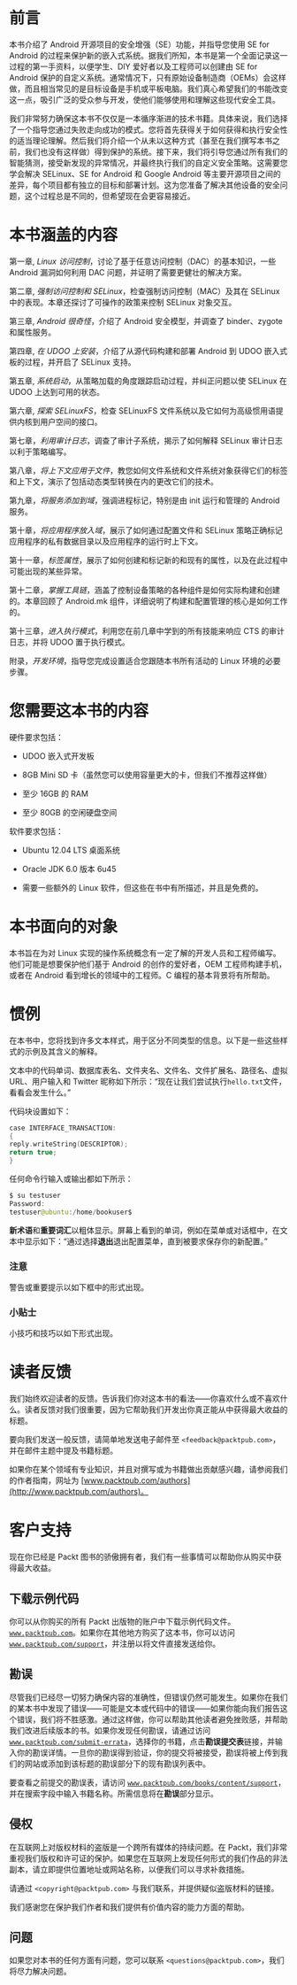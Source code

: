 # 前言

本书介绍了 Android 开源项目的安全增强（SE）功能，并指导您使用 SE for Android 的过程来保护新的嵌入式系统。据我们所知，本书是第一个全面记录这一过程的第一手资料，以便学生、DIY 爱好者以及工程师可以创建由 SE for Android 保护的自定义系统。通常情况下，只有原始设备制造商（OEMs）会这样做，而且相当常见的是目标设备是手机或平板电脑。我们真心希望我们的书能改变这一点，吸引广泛的受众参与开发，使他们能够使用和理解这些现代安全工具。

我们非常努力确保这本书不仅仅是一本循序渐进的技术书籍。具体来说，我们选择了一个指导您通过失败走向成功的模式。您将首先获得关于如何获得和执行安全性的适当理论理解。然后我们将介绍一个从未以这种方式（甚至在我们撰写本书之前，我们也没有这样做）得到保护的系统。接下来，我们将引导您通过所有我们的智能猜测，接受新发现的异常情况，并最终执行我们的自定义安全策略。这需要您学会解决 SELinux、SE for Android 和 Google Android 等主要开源项目之间的差异，每个项目都有独立的目标和部署计划。这为您准备了解决其他设备的安全问题，这个过程总是不同的，但希望现在会更容易接近。

# 本书涵盖的内容

第一章, *Linux 访问控制*，讨论了基于任意访问控制（DAC）的基本知识，一些 Android 漏洞如何利用 DAC 问题，并证明了需要更健壮的解决方案。

第二章, *强制访问控制和 SELinux*，检查强制访问控制（MAC）及其在 SELinux 中的表现。本章还探讨了可操作的政策来控制 SELinux 对象交互。

第三章, *Android 很奇怪*，介绍了 Android 安全模型，并调查了 binder、zygote 和属性服务。

第四章, *在 UDOO 上安装*，介绍了从源代码构建和部署 Android 到 UDOO 嵌入式板的过程，并开启了 SELinux 支持。

第五章, *系统启动*，从策略加载的角度跟踪启动过程，并纠正问题以使 SELinux 在 UDOO 上达到可用的状态。

第六章, *探索 SELinuxFS*，检查 SELinuxFS 文件系统以及它如何为高级惯用语提供内核到用户空间的接口。

第七章，*利用审计日志*，调查了审计子系统，揭示了如何解释 SELinux 审计日志以利于策略编写。

第八章，*将上下文应用于文件*，教您如何文件系统和文件系统对象获得它们的标签和上下文，演示了包括动态类型转换在内的更改它们的技术。

第九章，*将服务添加到域*，强调进程标记，特别是由 init 运行和管理的 Android 服务。

第十章，*将应用程序放入域*，展示了如何通过配置文件和 SELinux 策略正确标记应用程序的私有数据目录以及应用程序的运行时上下文。

第十一章，*标签属性*，展示了如何创建和标记新的和现有的属性，以及在此过程中可能出现的某些异常。

第十二章，*掌握工具链*，涵盖了控制设备策略的各种组件是如何实际构建和创建的。本章回顾了 Android.mk 组件，详细说明了构建和配置管理的核心是如何工作的。

第十三章，*进入执行模式*，利用您在前几章中学到的所有技能来响应 CTS 的审计日志，并将 UDOO 置于执行模式。

附录，*开发环境*，指导您完成设置适合您跟随本书所有活动的 Linux 环境的必要步骤。

# 您需要这本书的内容

硬件要求包括：

+   UDOO 嵌入式开发板

+   8GB Mini SD 卡（虽然您可以使用容量更大的卡，但我们不推荐这样做）

+   至少 16GB 的 RAM

+   至少 80GB 的空闲硬盘空间

软件要求包括：

+   Ubuntu 12.04 LTS 桌面系统

+   Oracle JDK 6.0 版本 6u45

+   需要一些额外的 Linux 软件，但这些在书中有所描述，并且是免费的。

# 本书面向的对象

本书旨在为对 Linux 实现的操作系统概念有一定了解的开发人员和工程师编写。他们可能是想要保护他们基于 Android 的创作的爱好者，OEM 工程师构建手机，或者在 Android 看到增长的领域中的工程师。C 编程的基本背景将有所帮助。

# 惯例

在本书中，您将找到许多文本样式，用于区分不同类型的信息。以下是一些这些样式的示例及其含义的解释。

文本中的代码单词、数据库表名、文件夹名、文件名、文件扩展名、路径名、虚拟 URL、用户输入和 Twitter 昵称如下所示：“现在让我们尝试执行`hello.txt`文件，看看会发生什么。”

代码块设置如下：

```kt
case INTERFACE_TRANSACTION:
{
reply.writeString(DESCRIPTOR);
return true;
}
```

任何命令行输入或输出都如下所示：

```kt
$ su testuser
Password: 
testuser@ubuntu:/home/bookuser$ 

```

**新术语**和**重要词汇**以粗体显示。屏幕上看到的单词，例如在菜单或对话框中，在文本中显示如下：“通过选择**退出**退出配置菜单，直到被要求保存你的新配置。”

### 注意

警告或重要提示以如下框中的形式出现。

### 小贴士

小技巧和技巧以如下形式出现。

# 读者反馈

我们始终欢迎读者的反馈。告诉我们你对这本书的看法——你喜欢什么或不喜欢什么。读者反馈对我们很重要，因为它帮助我们开发出你真正能从中获得最大收益的标题。

要向我们发送一般反馈，请简单地发送电子邮件至 `<feedback@packtpub.com>`，并在邮件主题中提及书籍标题。

如果你在某个领域有专业知识，并且对撰写或为书籍做出贡献感兴趣，请参阅我们的作者指南，网址为 [www.packtpub.com/authors](http://www.packtpub.com/authors)。

# 客户支持

现在你已经是 Packt 图书的骄傲拥有者，我们有一些事情可以帮助你从购买中获得最大收益。

## 下载示例代码

你可以从你购买的所有 Packt 出版物的账户中下载示例代码文件。[`www.packtpub.com`](http://www.packtpub.com)。如果你在其他地方购买了这本书，你可以访问 [`www.packtpub.com/support`](http://www.packtpub.com/support)，并注册以将文件直接发送给你。

## 勘误

尽管我们已经尽一切努力确保内容的准确性，但错误仍然可能发生。如果你在我们的某本书中发现了错误——可能是文本或代码中的错误——如果你能向我们报告这个错误，我们将不胜感激。通过这样做，你可以帮助其他读者避免挫败感，并帮助我们改进后续版本的书。如果你发现任何勘误，请通过访问 [`www.packtpub.com/submit-errata`](http://www.packtpub.com/submit-errata)，选择你的书籍，点击**勘误****提交****表**链接，并输入你的勘误详情。一旦你的勘误得到验证，你的提交将被接受，勘误将被上传到我们的网站或添加到该标题的勘误部分下的现有勘误列表中。

要查看之前提交的勘误表，请访问 [`www.packtpub.com/books/content/support`](https://www.packtpub.com/books/content/support)，并在搜索字段中输入书籍名称。所需信息将在**勘误**部分显示。

## 侵权

在互联网上对版权材料的盗版是一个跨所有媒体的持续问题。在 Packt，我们非常重视我们版权和许可证的保护。如果您在互联网上发现任何形式的我们作品的非法副本，请立即提供位置地址或网站名称，以便我们可以寻求补救措施。

请通过 `<copyright@packtpub.com>` 与我们联系，并提供疑似盗版材料的链接。

我们感谢您在保护我们作者和我们提供有价值内容的能力方面的帮助。

## 问题

如果您对本书的任何方面有问题，您可以联系 `<questions@packtpub.com>`，我们将尽力解决问题。
